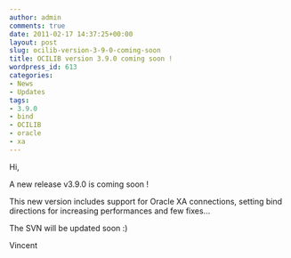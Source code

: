 ```yaml
---
author: admin
comments: true
date: 2011-02-17 14:37:25+00:00
layout: post
slug: ocilib-version-3-9-0-coming-soon
title: OCILIB version 3.9.0 coming soon !
wordpress_id: 613
categories:
- News
- Updates
tags:
- 3.9.0
- bind
- OCILIB
- oracle
- xa
---
```


Hi,

A new release v3.9.0 is coming soon !

This new version includes support for Oracle XA  connections, setting bind directions for increasing performances and few fixes...

The SVN will be updated soon :)

Vincent


